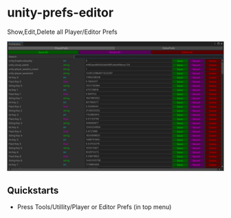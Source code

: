 # unity-prefs-editor
Show,Edit,Delete all Player/Editor Prefs

![](./screenshot-0.PNG)

## Quickstarts
- Press Tools/Utillity/Player or Editor Prefs (in top menu)
